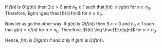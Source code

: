 If $f(n)$ is $O(g(n))$ then $\exists$ $c > 0$ and $n_0 \geq 1$ such that $f(n) \leq cg(n)$ for $n \geq n_0$. Therefore,
$g(n) \geq \frac{1}{c}f(n)$ for $n \geq n_0$.

Now let us go the other way. If $g(n)$ is $Ω(f(n))$ then $\exists$ $c > 0$ and $n_0 \geq 1$ such that
$g(n) \geq cf(n)$ for $n \geq n_0$. Therefore, $f(n) \leq \frac{1}{c}g(n)$ for $n \geq n_0$.

Hence, $f(n)$ is $O(g(n))$ if and only if $g(n)$ is $Ω(f(n))$.
